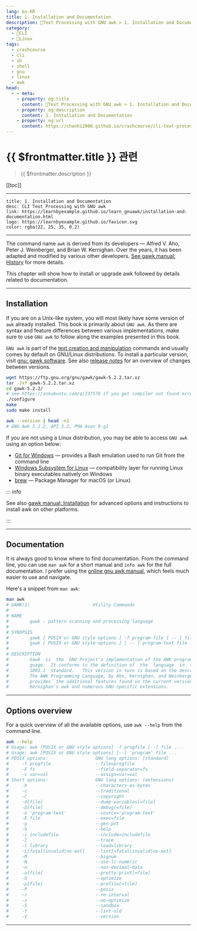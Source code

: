```yaml
---
lang: ko-KR
title: 1. Installation and Documentation
description: 🐚Text Processing with GNU awk > 1. Installation and Documentation
category: 
  - 🐚CLI
  - 🐧Linux
tags:
  - crashcourse
  - cli
  - sh
  - shell
  - gnu
  - linux
  - awk
head: 
  - - meta:
    - property: og:title
      content: 🐚Text Processing with GNU awk > 1. Installation and Documentation
    - property: og:description
      content: 1. Installation and Documentation
    - property: og:url
      content: https://chanhi2000.github.io/crashcourse/cli-text-processing-w-gnu-awk/01-installation-and-documentation.html
---
```


# {{ $frontmatter.title }} 관련

> {{ $frontmatter.description }}

[[toc]]

---

```component VPCard
title: 1. Installation and Documentation
desc: CLI Text Processing with GNU awk
link: https://learnbyexample.github.io/learn_gnuawk/installation-and-documentation.html
logo: https://learnbyexample.github.io/favicon.svg
color: rgba(22, 25, 35, 0.2)
```

---

The command name `awk` is derived from its developers — Alfred V. Aho, Peter J. Weinberger, and Brian W. Kernighan. Over the years, it has been adapted and modified by various other developers. [See gawk manual: History](https://www.gnu.org/software/gawk/manual/gawk.html#History) for more details.

This chapter will show how to install or upgrade awk followed by details related to documentation.

---
## Installation

If you are on a Unix-like system, you will most likely have some version of `awk` already installed. This book is primarily about `GNU awk`. As there are syntax and feature differences between various implementations, make sure to use `GNU awk` to follow along the examples presented in this book.

`GNU awk` is part of the [text creation and manipulation](https://www.gnu.org/manual/manual.html) commands and usually comes by default on GNU/Linux distributions. To install a particular version, visit [gnu: gawk software](https://www.gnu.org/software/gawk/). See also [release notes](https://lists.gnu.org/archive/cgi-bin/namazu.cgi?query=gawk+released&submit=Search%21&idxname=info-gnu&max=20&result=normal&sort=date%3Alate) for an overview of changes between versions.

```sh
wget https://ftp.gnu.org/gnu/gawk/gawk-5.2.2.tar.xz
tar -Jxf gawk-5.2.2.tar.xz
cd gawk-5.2.2/
# see https://askubuntu.com/q/237576 if you get compiler not found error
./configure
make
sudo make install

awk --version | head -n1
# GNU Awk 5.2.2, API 3.2, PMA Avon 8-g1
```

If you are not using a Linux distribution, you may be able to access `GNU awk` using an option below:

- [Git for Windows](https://git-scm.com/downloads) — provides a Bash emulation used to run Git from the command line
- [Windows Subsystem for Linux](https://en.wikipedia.org/wiki/Windows_Subsystem_for_Linux) — compatibility layer for running Linux binary executables natively on Windows
- [brew](https://brew.sh/) — Package Manager for macOS (or Linux)

::: info 

See also [gawk manual: Installation](https://www.gnu.org/software/gawk/manual/html_node/Installation.html) for advanced options and instructions to install awk on other platforms.

:::

---

## Documentation

It is always good to know where to find documentation. From the command line, you can use `man awk` for a short manual and `info awk` for the full documentation. I prefer using the [online gnu awk manual](https://www.gnu.org/software/gawk/manual/), which feels much easier to use and navigate.

Here's a snippet from `man awk`:

```sh
man awk
# GAWK(1)                        Utility Commands                        GAWK(1)  
#   
# NAME
#        gawk - pattern scanning and processing language
# 
# SYNOPSIS
#        gawk [ POSIX or GNU style options ] -f program-file [ -- ] file ...
#        gawk [ POSIX or GNU style options ] [ -- ] program-text file ...
# 
# DESCRIPTION
#        Gawk  is  the  GNU Project's implementation of the AWK programming lan‐
#        guage.  It conforms to the definition of  the  language  in  the  POSIX
#        1003.1  Standard.   This version in turn is based on the description in
#        The AWK Programming Language, by Aho, Kernighan, and Weinberger.   Gawk
#        provides  the additional features found in the current version of Brian
#        Kernighan's awk and numerous GNU-specific extensions.
```

---

## Options overview

For a quick overview of all the available options, use `awk --help` from the command line.

```sh
awk --help
# Usage: awk [POSIX or GNU style options] -f progfile [--] file ...
# Usage: awk [POSIX or GNU style options] [--] 'program' file ...
# POSIX options:                  GNU long options: (standard)
#     -f progfile                 --file=progfile
#     -F fs                       --field-separator=fs
#     -v var=val                  --assign=var=val
# Short options:                  GNU long options: (extensions)
#     -b                          --characters-as-bytes
#     -c                          --traditional
#     -C                          --copyright
#     -d[file]                    --dump-variables[=file]
#     -D[file]                    --debug[=file]
#     -e 'program-text'           --source='program-text'
#     -E file                     --exec=file
#     -g                          --gen-pot
#     -h                          --help
#     -i includefile              --include=includefile
#     -I                          --trace
#     -l library                  --load=library
#     -L[fatal|invalid|no-ext]    --lint[=fatal|invalid|no-ext]
#     -M                          --bignum
#     -N                          --use-lc-numeric
#     -n                          --non-decimal-data
#     -o[file]                    --pretty-print[=file]
#     -O                          --optimize
#     -p[file]                    --profile[=file]
#     -P                          --posix
#     -r                          --re-interval
#     -s                          --no-optimize
#     -S                          --sandbox
#     -t                          --lint-old
#     -V                          --version
```

---

<TagLinks/>